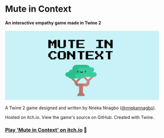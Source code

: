 # Mute in Context
#### An interactive empathy game made in Twine 2

![Mute in Context title screen](https://github.com/nnekannagbo/MuteInContext/blob/main/title%20screen.png?raw=true)

A Twine 2 game designed and written by Nneka Nnagbo ([@nnekannagbo](https://github.com/nnekannagbo)). 

Hosted on itch.io. View the game's source on GitHub. Created with Twine.

### [Play 'Mute in Context' on itch.io](https://nnekathewoods.itch.io/mute-in-context) 👾

